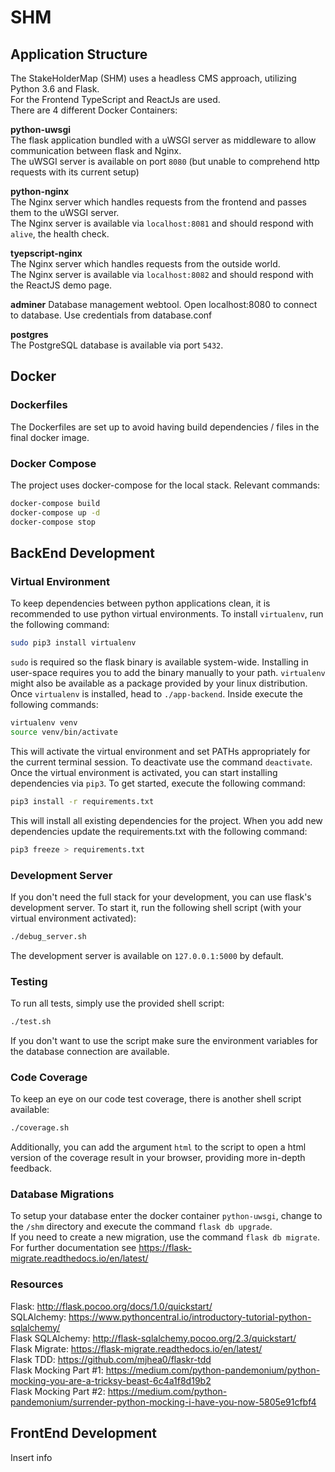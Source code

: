 # SHM
## Application Structure
The StakeHolderMap (SHM) uses a headless CMS approach, utilizing Python 3.6 and Flask.  
For the Frontend TypeScript and ReactJs are used.  
There are 4 different Docker Containers:

**python-uwsgi**  
The flask application bundled with a uWSGI server as middleware to allow communication between flask and Nginx.  
The uWSGI server is available on port `8080` (but unable to comprehend http requests with its current setup)
 
**python-nginx**  
The Nginx server which handles requests from the frontend and passes them to the uWSGI server.  
The Nginx server is available via `localhost:8081` and should respond with `alive`, the health check.
 
**tyepscript-nginx**  
The Nginx server which handles requests from the outside world.  
The Nginx server is available via `localhost:8082` and should respond with the ReactJS demo page.
 
**adminer**
Database management webtool. Open localhost:8080 to connect to database. Use credentials from database.conf

**postgres**  
The PostgreSQL database is available via port `5432`.

## Docker
### Dockerfiles
The Dockerfiles are set up to avoid having build dependencies / files in the final docker image.

### Docker Compose
The project uses docker-compose for the local stack. Relevant commands:

```bash
docker-compose build  
docker-compose up -d  
docker-compose stop
```
 
## BackEnd Development
### Virtual Environment
To keep dependencies between python applications clean, it is recommended to use python virtual environments. To install `virtualenv`, run the following command:
 
```bash
sudo pip3 install virtualenv
```
 
`sudo` is required so the flask binary is available system-wide. Installing in user-space requires you to add the binary manually to your path. `virtualenv` might also be available as a package provided by your linux distribution.  
Once `virtualenv` is installed, head to `./app-backend`. Inside execute the following commands:
 
```bash
virtualenv venv  
source venv/bin/activate
```
 
This will activate the virtual environment and set PATHs appropriately for the current terminal session. To deactivate use the command `deactivate`.  
Once the virtual environment is activated, you can start installing dependencies via `pip3`. To get started, execute the following command:

```bash
pip3 install -r requirements.txt
```

This will install all existing dependencies for the project. When you add new dependencies update the requirements.txt with the following command:

```bash
pip3 freeze > requirements.txt
```

### Development Server
If you don't need the full stack for your development, you can use flask's development server. To start it, run the following shell script (with your virtual environment activated):

```bash
./debug_server.sh
```

The development server is available on `127.0.0.1:5000` by default.

### Testing
To run all tests, simply use the provided shell script:

```bash
./test.sh
```

If you don't want to use the script make sure the environment variables for the database connection are available.

### Code Coverage
To keep an eye on our code test coverage, there is another shell script available:

```bash
./coverage.sh
```

Additionally, you can add the argument `html` to the script to open a html version of the coverage result in your browser, providing more in-depth feedback.

### Database Migrations
To setup your database enter the docker container `python-uwsgi`, change to the `/shm` directory and execute the command `flask db upgrade`.  
If you need to create a new migration, use the command `flask db migrate`. For further documentation see https://flask-migrate.readthedocs.io/en/latest/

### Resources
Flask: http://flask.pocoo.org/docs/1.0/quickstart/  
SQLAlchemy: https://www.pythoncentral.io/introductory-tutorial-python-sqlalchemy/  
Flask SQLAlchemy: http://flask-sqlalchemy.pocoo.org/2.3/quickstart/  
Flask Migrate: https://flask-migrate.readthedocs.io/en/latest/  
Flask TDD: https://github.com/mjhea0/flaskr-tdd  
Flask Mocking Part #1: https://medium.com/python-pandemonium/python-mocking-you-are-a-tricksy-beast-6c4a1f8d19b2  
Flask Mocking Part #2: https://medium.com/python-pandemonium/surrender-python-mocking-i-have-you-now-5805e91cfbf4

## FrontEnd Development
Insert info
